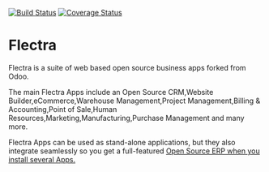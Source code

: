 
[![Build Status](https://travis-ci.org/flectrahq/flectra.svg?branch=master)](https://travis-ci.org/flectrahq/flectra)
[![Coverage Status](https://coveralls.io/repos/github/flectrahq/flectra/badge.svg?branch=master)](https://coveralls.io/github/flectrahq/flectra?branch=master)

Flectra
=======

Flectra is a suite of web based open source business apps forked from Odoo. 

The main Flectra Apps include an Open Source CRM,Website Builder,eCommerce,Warehouse Management,Project Management,Billing &amp; Accounting,Point of Sale,Human Resources,Marketing,Manufacturing,Purchase Management and many more.

Flectra Apps can be used as stand-alone applications, but they also integrate seamlessly so you get
a full-featured <a href="https://flectrahq.com">Open Source ERP when you install several Apps.

